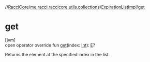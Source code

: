 //[RacciCore](../../../index.md)/[me.racci.raccicore.utils.collections](../index.md)/[ExpirationListImpl](index.md)/[get](get.md)

# get

[jvm]\
open operator override fun [get](get.md)(index: [Int](https://kotlinlang.org/api/latest/jvm/stdlib/kotlin/-int/index.html)): [E](index.md)?

Returns the element at the specified index in the list.
